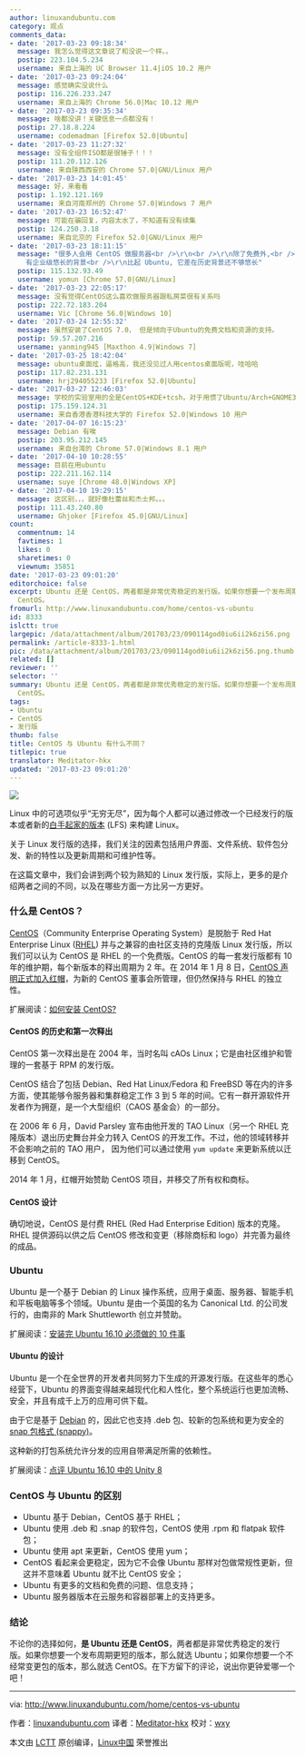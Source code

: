 ```yaml
---
author: linuxandubuntu.com
category: 观点
comments_data:
- date: '2017-03-23 09:18:34'
  message: 我怎么觉得这文章说了和没说一个样。。
  postip: 223.104.5.234
  username: 来自上海的 UC Browser 11.4|iOS 10.2 用户
- date: '2017-03-23 09:24:04'
  message: 感觉确实没说什么
  postip: 116.226.233.247
  username: 来自上海的 Chrome 56.0|Mac 10.12 用户
- date: '2017-03-23 09:35:34'
  message: 啥都没讲！关键信息一点都没有！
  postip: 27.18.8.224
  username: codemadman [Firefox 52.0|Ubuntu]
- date: '2017-03-23 11:27:32'
  message: 没有全组件ISO都是很锤子！！！
  postip: 111.20.112.126
  username: 来自陕西西安的 Chrome 57.0|GNU/Linux 用户
- date: '2017-03-23 14:01:45'
  message: 好，来看看
  postip: 1.192.121.169
  username: 来自河南郑州的 Chrome 57.0|Windows 7 用户
- date: '2017-03-23 16:52:47'
  message: 可能在骗回复，内容太水了，不知道有没有续集
  postip: 124.250.3.18
  username: 来自北京的 Firefox 52.0|GNU/Linux 用户
- date: '2017-03-23 18:11:15'
  message: "很多人会用 CentOS 做服务器<br />\r\n<br />\r\n除了免费外,<br />\r\n是看中它是 RHEL 的私生子,
    有企业级悠长的背景<br />\r\n比起 Ubuntu, 它差在历史背景还不够悠长"
  postip: 115.132.93.49
  username: yomun [Chrome 57.0|GNU/Linux]
- date: '2017-03-23 22:05:17'
  message: 没有觉得CentOS这么喜欢做服务器跟私房菜很有关系吗
  postip: 222.72.183.204
  username: Vic [Chrome 56.0|Windows 10]
- date: '2017-03-24 12:55:32'
  message: 虽然安装了CentOS 7.0， 但是倾向于Ubuntu的免费文档和资源的支持。
  postip: 59.57.207.216
  username: yanming945 [Maxthon 4.9|Windows 7]
- date: '2017-03-25 18:42:04'
  message: ubuntu桌面炫，逼格高，我还没见过人用centos桌面版呢，哇哈哈
  postip: 117.82.231.131
  username: hrj294055233 [Firefox 52.0|Ubuntu]
- date: '2017-03-27 12:46:03'
  message: 学校的实验室用的全是CentOS+KDE+tcsh，对于用惯了Ubuntu/Arch+GNOME3+zsh的我来说简直难用，虽然centOS做服务器还是不错的选择。。。
  postip: 175.159.124.31
  username: 来自香港香港科技大学的 Firefox 52.0|Windows 10 用户
- date: '2017-04-07 16:15:23'
  message: Debian 有唉
  postip: 203.95.212.145
  username: 来自台湾的 Chrome 57.0|Windows 8.1 用户
- date: '2017-04-10 10:28:55'
  message: 目前在用ubuntu
  postip: 222.211.162.114
  username: suye [Chrome 48.0|Windows XP]
- date: '2017-04-10 19:29:15'
  message: 这区别，，，就好像杜蕾丝和杰士邦。。。
  postip: 111.43.240.80
  username: Ghjoker [Firefox 45.0|GNU/Linux]
count:
  commentnum: 14
  favtimes: 1
  likes: 0
  sharetimes: 0
  viewnum: 35851
date: '2017-03-23 09:01:20'
editorchoice: false
excerpt: Ubuntu 还是 CentOS，两者都是非常优秀稳定的发行版。如果你想要一个发布周期更短的版本，那么就选 Ubuntu；如果你想要一个不经常变更包的版本，那么就选
  CentOS。
fromurl: http://www.linuxandubuntu.com/home/centos-vs-ubuntu
id: 8333
islctt: true
largepic: /data/attachment/album/201703/23/090114god0iu6ii2k6zi56.png
permalink: /article-8333-1.html
pic: /data/attachment/album/201703/23/090114god0iu6ii2k6zi56.png.thumb.jpg
related: []
reviewer: ''
selector: ''
summary: Ubuntu 还是 CentOS，两者都是非常优秀稳定的发行版。如果你想要一个发布周期更短的版本，那么就选 Ubuntu；如果你想要一个不经常变更包的版本，那么就选
  CentOS。
tags:
- Ubuntu
- CentOS
- 发行版
thumb: false
title: CentOS 与 Ubuntu 有什么不同？
titlepic: true
translator: Meditator-hkx
updated: '2017-03-23 09:01:20'
---
```


![](/data/attachment/album/201703/23/090114god0iu6ii2k6zi56.png)


Linux 中的可选项似乎“无穷无尽”，因为每个人都可以通过修改一个已经发行的版本或者新的[白手起家的版本](/article-5865-1.html) (LFS) 来构建 Linux。


关于 Linux 发行版的选择，我们关注的因素包括用户界面、文件系统、软件包分发、新的特性以及更新周期和可维护性等。


在这篇文章中，我们会讲到两个较为熟知的 Linux 发行版，实际上，更多的是介绍两者之间的不同，以及在哪些方面一方比另一方更好。


### 什么是 CentOS？


[CentOS](/article-3351-1.html)（Community Enterprise Operating System）是脱胎于 Red Hat Enterprise Linux ([RHEL](/article-3349-1.html)) 并与之兼容的由社区支持的克隆版 Linux 发行版，所以我们可以认为 CentOS 是 RHEL 的一个免费版。CentOS 的每一套发行版都有 10 年的维护期，每个新版本的释出周期为 2 年。在 2014 年 1 月 8 日，[CentOS 声明正式加入红帽](/article-2453-1.html)，为新的 CentOS 董事会所管理，但仍然保持与 RHEL 的独立性。


扩展阅读：[如何安装 CentOS?](/article-8048-1.html)


#### CentOS 的历史和第一次释出


CentOS 第一次释出是在 2004 年，当时名叫 cAOs Linux；它是由社区维护和管理的一套基于 RPM 的发行版。


CentOS 结合了包括 Debian、Red Hat Linux/Fedora 和 FreeBSD 等在内的许多方面，使其能够令服务器和集群稳定工作 3 到 5 年的时间。它有一群开源软件开发者作为拥趸，是一个大型组织（CAOS 基金会）的一部分。


在 2006 年 6 月，David Parsley 宣布由他开发的 TAO Linux（另一个 RHEL 克隆版本）退出历史舞台并全力转入 CentOS 的开发工作。不过，他的领域转移并不会影响之前的 TAO 用户， 因为他们可以通过使用 `yum update` 来更新系统以迁移到 CentOS。


2014 年 1 月，红帽开始赞助 CentOS 项目，并移交了所有权和商标。


#### CentOS 设计


确切地说，CentOS 是付费 RHEL (Red Had Enterprise Edition) 版本的克隆。RHEL 提供源码以供之后 CentOS 修改和变更（移除商标和 logo）并完善为最终的成品。


### Ubuntu


Ubuntu 是一个基于 Debian 的 Linux 操作系统，应用于桌面、服务器、智能手机和平板电脑等多个领域。Ubuntu 是由一个英国的名为 Canonical Ltd. 的公司发行的，由南非的 Mark Shuttleworth 创立并赞助。


扩展阅读：[安装完 Ubuntu 16.10 必须做的 10 件事](http://www.linuxandubuntu.com/home/10-things-to-do-after-installing-ubuntu-16-04-xenial-xerus)


#### Ubuntu 的设计


Ubuntu 是一个在全世界的开发者共同努力下生成的开源发行版。在这些年的悉心经营下，Ubuntu 的界面变得越来越现代化和人性化，整个系统运行也更加流畅、安全，并且有成千上万的应用可供下载。


由于它是基于 [Debian](https://www.debian.org/) 的，因此它也支持 .deb 包、较新的包系统和更为安全的 [snap 包格式 (snappy)](https://en.wikipedia.org/wiki/Snappy_(package_manager))。


这种新的打包系统允许分发的应用自带满足所需的依赖性。


扩展阅读：[点评 Ubuntu 16.10 中的 Unity 8](http://www.linuxandubuntu.com/home/linuxandubuntu-review-of-unity-8-preview-in-ubuntu-1610)


### CentOS 与 Ubuntu 的区别


* Ubuntu 基于 Debian，CentOS 基于 RHEL；
* Ubuntu 使用 .deb 和 .snap 的软件包，CentOS 使用 .rpm 和 flatpak 软件包；
* Ubuntu 使用 apt 来更新，CentOS 使用 yum；
* CentOS 看起来会更稳定，因为它不会像 Ubuntu 那样对包做常规性更新，但这并不意味着 Ubuntu 就不比 CentOS 安全；
* Ubuntu 有更多的文档和免费的问题、信息支持；
* Ubuntu 服务器版本在云服务和容器部署上的支持更多。


### 结论


不论你的选择如何，**是 Ubuntu 还是 CentOS**，两者都是非常优秀稳定的发行版。如果你想要一个发布周期更短的版本，那么就选 Ubuntu；如果你想要一个不经常变更包的版本，那么就选 CentOS。在下方留下的评论，说出你更钟爱哪一个吧！




---


via: <http://www.linuxandubuntu.com/home/centos-vs-ubuntu>


作者：[linuxandubuntu.com](http://www.linuxandubuntu.com/home/centos-vs-ubuntu) 译者：[Meditator-hkx](http://www.kaixinhuang.com) 校对：[wxy](https://github.com/wxy)


本文由 [LCTT](https://github.com/LCTT/TranslateProject) 原创编译，[Linux中国](https://linux.cn/) 荣誉推出